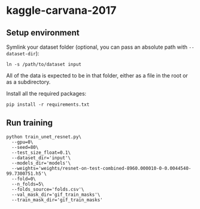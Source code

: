 # kaggle-carvana-2017

## Setup environment

Symlink your dataset folder (optional, you can pass an absolute path with `--dataset-dir`):
```
ln -s /path/to/dataset input
```

All of the data is expected to be in that folder, either as a file in the root or as a subdirectory.

Install all the required packages:
```
pip install -r requirements.txt
```

## Run training

```
python train_unet_resnet.py\
  --gpu=0\
  --seed=80\
  --test_size_float=0.1\
  --dataset_dir='input'\
  --models_dir='models'\
  --weights='weights/resnet-on-test-combined-8960.000010-0-0.0044540-99.7300751.h5'\
  --fold=0\
  --n_folds=5\
  --folds_source='folds.csv'\
  --val_mask_dir='gif_train_masks'\
  --train_mask_dir='gif_train_masks'
```
